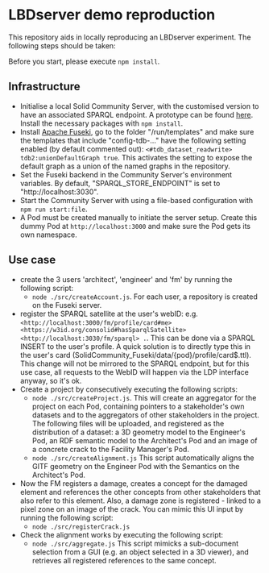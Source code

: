 # LBDserver demo reproduction
This repository aids in locally reproducing an LBDserver experiment. The following steps should be taken:

Before you start, please execute `npm install`.

## Infrastructure
* Initialise a local Solid Community Server, with the customised version to have an associated SPARQL endpoint. A prototype can be found [here](https://github.com/LBD-Hackers/SolidCommunity_Fuseki.git). Install the necessary packages with `npm install`.
* Install [Apache Fuseki](https://jena.apache.org/documentation/fuseki2/), go to the folder "/run/templates" and make sure the templates that include "config-tdb-..." have the following setting enabled (by default commented out): `<#tdb_dataset_readwrite> tdb2:unionDefaultGraph true`. This activates the setting to expose the default graph as a union of the named graphs in the repository.
* Set the Fuseki backend in the Community Server's environment variables. By default, "SPARQL_STORE_ENDPOINT" is set to "http://localhost:3030".
* Start the Community Server with using a file-based configuration with `npm run start:file`.
* A Pod must be created manually to initiate the server setup. Create this dummy Pod at `http://localhost:3000` and make sure the Pod gets its own namespace.

## Use case
* create the 3 users 'architect', 'engineer' and 'fm' by running the following script:
  * `node ./src/createAccount.js`. For each user, a repository is created on the Fuseki server.
* register the SPARQL satellite at the user's webID: e.g. `<http://localhost:3000/fm/profile/card#me> <https://w3id.org/consolid#hasSparqlSatellite> <http://localhost:3030/fm/sparql> .`. This can be done via a SPARQL INSERT to the user's profile. A quick solution is to directly type this in the user's card (SolidCommunity_Fuseki/data/{pod}/profile/card$.ttl). This change will not be mirrored to the SPARQL endpoint, but for this use case, all requests to the WebID will happen via the LDP interface anyway, so it's ok.
* Create a project by consecutively executing the following scripts:
  * `node ./src/createProject.js`. This will create an aggregator for the project on each Pod, containing pointers to a stakeholder's own datasets and to the aggregators of other stakeholders in the project. The following files will be uploaded, and registered as the distribution of a dataset: a 3D geometry model to the Engineer's Pod, an RDF semantic model to the Architect's Pod and an image of a concrete crack to the Facility Manager's Pod.
  * `node ./src/createAlignment.js` This script automatically aligns the GlTF geometry on the Engineer Pod with the Semantics on the Architect's Pod. 
* Now the FM registers a damage, creates a concept for the damaged element and references the other concepts from other stakeholders that also refer to this element. Also, a damage zone is registered - linked to a pixel zone on an image of the crack. You can mimic this UI input by running the following script:
  * `node ./src/registerCrack.js`
* Check the alignment works by executing the following script: 
  * `node ./src/aggregate.js` This script mimicks a sub-document selection from a GUI (e.g. an object selected in a 3D viewer), and retrieves all registered references to the same concept.
    
